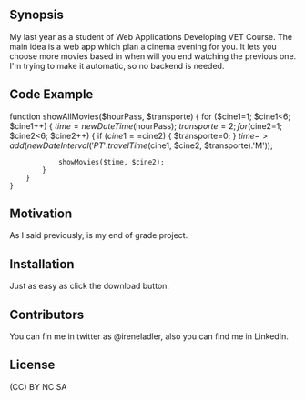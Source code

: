## Synopsis

My last year as a student of Web Applications Developing VET Course. 
The main idea is a web app which plan a cinema evening for you. It lets you choose more movies based in when will you end watching the previous one.
I'm trying to make it automatic, so no backend is needed.

## Code Example
function showAllMovies($hourPass, $transporte)
	{
		for ($cine1=1; $cine1<6; $cine1++)
		{
			$time=new DateTime($hourPass);
			$transporte=2;
			for ($cine2=1; $cine2<6; $cine2++)
			{
				if ($cine1==$cine2)
				{
					$transporte=0;
				}
				$time->add(new DateInterval('PT'.travelTime($cine1, $cine2, $transporte).'M'));
				
				showMovies($time, $cine2);
			}
		}
	}

## Motivation

As I said previously, is my end of grade project.

## Installation

Just as easy as click the download button.

## Contributors

You can fin me in twitter as @ireneladler, also you can find me in LinkedIn.

## License

(CC) BY NC SA

